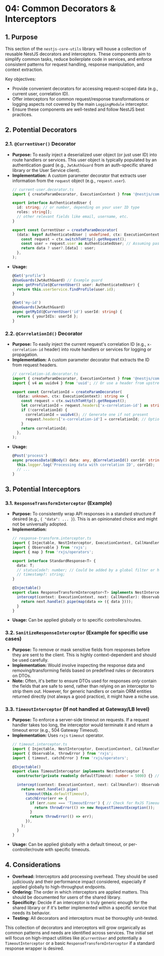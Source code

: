 # 04: Common Decorators & Interceptors

## 1. Purpose

This section of the `nestjs-core-utils` library will house a collection of reusable NestJS decorators and interceptors. These components aim to simplify common tasks, reduce boilerplate code in services, and enforce consistent patterns for request handling, response manipulation, and context extraction.

Key objectives:
*   Provide convenient decorators for accessing request-scoped data (e.g., current user, correlation ID).
*   Offer interceptors for common request/response transformations or logging aspects not covered by the main `LoggingModule` interceptor.
*   Ensure these components are well-tested and follow NestJS best practices.

## 2. Potential Decorators

### 2.1. `@CurrentUser()` Decorator

*   **Purpose:** To easily inject a deserialized user object (or just user ID) into route handlers or services. This user object is typically populated by an authentication guard (e.g., `JwtAuthGuard` from an auth-specific shared library or the User Service client).
*   **Implementation:** A custom parameter decorator that extracts user information from the `request` object (e.g., `request.user`).
    ```typescript
    // current-user.decorator.ts
    import { createParamDecorator, ExecutionContext } from '@nestjs/common';

    export interface AuthenticatedUser {
      id: string; // or number, depending on your user ID type
      roles: string[];
      // other relevant fields like email, username, etc.
    }

    export const CurrentUser = createParamDecorator(
      (data: keyof AuthenticatedUser | undefined, ctx: ExecutionContext): AuthenticatedUser | AuthenticatedUser[keyof AuthenticatedUser] | undefined => {
        const request = ctx.switchToHttp().getRequest();
        const user = request.user as AuthenticatedUser; // Assuming passport or a similar guard populates req.user
        return data ? user?.[data] : user;
      },
    );
    ```
*   **Usage:**
    ```typescript
    @Get('profile')
    @UseGuards(JwtAuthGuard) // Example guard
    async getProfile(@CurrentUser() user: AuthenticatedUser) {
      return this.userService.findProfile(user.id);
    }

    @Get('my-id')
    @UseGuards(JwtAuthGuard)
    async getMyId(@CurrentUser('id') userId: string) {
      return { yourIdIs: userId };
    }
    ```

### 2.2. `@CorrelationId()` Decorator

*   **Purpose:** To easily inject the current request's correlation ID (e.g., `x-correlation-id` header) into route handlers or services for logging or propagation.
*   **Implementation:** A custom parameter decorator that extracts the ID from request headers.
    ```typescript
    // correlation-id.decorator.ts
    import { createParamDecorator, ExecutionContext } from '@nestjs/common';
    import { v4 as uuidv4 } from 'uuid'; // Or use a header from upstream like API Gateway

    export const CorrelationId = createParamDecorator(
      (data: unknown, ctx: ExecutionContext): string => {
        const request = ctx.switchToHttp().getRequest();
        let correlationId = request.headers['x-correlation-id'] as string;
        if (!correlationId) {
          correlationId = uuidv4(); // Generate one if not present
          request.headers['x-correlation-id'] = correlationId; // Optional: set it back for downstream if generated here
        }
        return correlationId;
      },
    );
    ```
*   **Usage:**
    ```typescript
    @Post('process')
    async processData(@Body() data: any, @CorrelationId() corrId: string) {
      this.logger.log('Processing data with correlation ID', corrId);
      // ...
    }
    ```

## 3. Potential Interceptors

### 3.1. `ResponseTransformInterceptor` (Example)

*   **Purpose:** To consistently wrap API responses in a standard structure if desired (e.g., `{ "data": ... }`). This is an opinionated choice and might not be universally adopted.
*   **Implementation:**
    ```typescript
    // response-transform.interceptor.ts
    import { Injectable, NestInterceptor, ExecutionContext, CallHandler } from '@nestjs/common';
    import { Observable } from 'rxjs';
    import { map } from 'rxjs/operators';

    export interface StandardResponse<T> {
      data: T;
      // statusCode?: number; // Could be added by a global filter or here
      // timestamp?: string;
    }

    @Injectable()
    export class ResponseTransformInterceptor<T> implements NestInterceptor<T, StandardResponse<T>> {
      intercept(context: ExecutionContext, next: CallHandler): Observable<StandardResponse<T>> {
        return next.handle().pipe(map(data => ({ data })));
      }
    }
    ```
*   **Usage:** Can be applied globally or to specific controllers/routes.

### 3.2. `SanitizeResponseInterceptor` (Example for specific use cases)

*   **Purpose:** To remove or mask sensitive fields from responses before they are sent to the client. This is highly context-dependent and should be used carefully.
*   **Implementation:** Would involve inspecting the response data and removing/transforming fields based on predefined rules or decorators on DTOs.
*   **Note:** Often, it's better to ensure DTOs used for responses *only* contain the fields that are safe to send, rather than relying on an interceptor to strip them out. However, for generic handlers or certain ORM entities returned directly (not always a good practice), it might have a niche use.

### 3.3. `TimeoutInterceptor` (If not handled at Gateway/LB level)

*   **Purpose:** To enforce a server-side timeout on requests. If a request handler takes too long, the interceptor would terminate it and return a timeout error (e.g., 504 Gateway Timeout).
*   **Implementation:** Uses `rxjs` `timeout` operator.
    ```typescript
    // timeout.interceptor.ts
    import { Injectable, NestInterceptor, ExecutionContext, CallHandler, RequestTimeoutException } from '@nestjs/common';
    import { Observable, throwError } from 'rxjs';
    import { timeout, catchError } from 'rxjs/operators';

    @Injectable()
    export class TimeoutInterceptor implements NestInterceptor {
      constructor(private readonly defaultTimeout: number = 5000) {} // Default 5s

      intercept(context: ExecutionContext, next: CallHandler): Observable<any> {
        return next.handle().pipe(
          timeout(this.defaultTimeout),
          catchError(err => {
            if (err.name === 'TimeoutError') { // Check for RxJS TimeoutError
              return throwError(() => new RequestTimeoutException());
            }
            return throwError(() => err);
          }),
        );
      }
    }
    ```
*   **Usage:** Can be applied globally with a default timeout, or per-controller/route with specific timeouts.

## 4. Considerations

*   **Overhead:** Interceptors add processing overhead. They should be used judiciously and their performance impact considered, especially if applied globally to high-throughput endpoints.
*   **Ordering:** The order in which interceptors are applied matters. This should be documented for users of the shared library.
*   **Specificity:** Decide if an interceptor is truly generic enough for the shared library or if it's better implemented within a specific service that needs its behavior.
*   **Testing:** All decorators and interceptors must be thoroughly unit-tested.

This collection of decorators and interceptors will grow organically as common patterns and needs are identified across services. The initial set will focus on high-impact utilities like `@CurrentUser` and potentially a `TimeoutInterceptor` or a basic `ResponseTransformInterceptor` if a standard response wrapper is desired.